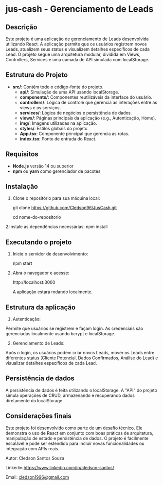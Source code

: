# jus-cash - Gerenciamento de Leads

## Descrição

Este projeto é uma aplicação de gerenciamento de Leads desenvolvida utilizando React. A aplicação permite que os usuários registrem novos Leads, atualizem seus status e visualizem detalhes específicos de cada Lead. O projeto segue uma arquitetura modular, dividida em Views, Controllers, Services e uma camada de API simulada com localStorage.

## Estrutura do Projeto

- **src/**: Contém todo o código-fonte do projeto.
  - **api/**: Simulação de uma API usando localStorage.
  - **components/**: Componentes reutilizáveis da interface do usuário.
  - **controllers/**: Lógica de controle que gerencia as interações entre as views e os serviços.
  - **services/**: Lógica de negócios e persistência de dados.
  - **views/**: Páginas principais da aplicação (e.g., Autenticação, Home).
  - **img/**: Imagens utilizadas na aplicação.
  - **styles/**: Estilos globais do projeto.
  - **App.tsx**: Componente principal que gerencia as rotas.
  - **index.tsx**: Ponto de entrada do React.

## Requisitos

- **Node.js** versão 14 ou superior
- **npm** ou **yarn** como gerenciador de pacotes

## Instalação

1. Clone o repositório para sua máquina local:

   git clone https://github.com/Cledson96/JusCash.git

   cd nome-do-repositorio

2.Instale as dependências necessárias:
npm install

## Executando o projeto

1. Inicie o servidor de desenvolvimento:

   npm start

2. Abra o navegador e acesse:

   http://localhost:3000

   A aplicação estará rodando localmente.

## Estrutura da aplicação

1. Autenticação:

Permite que usuários se registrem e façam login. As credenciais são gerenciadas localmente usando bcrypt e localStorage.

2. Gerenciamento de Leads:

Após o login, os usuários podem criar novos Leads, mover os Leads entre diferentes status (Cliente Potencial, Dados Confirmados, Análise do Lead) e visualizar detalhes específicos de cada Lead.

## Persistência de dados

A persistência de dados é feita utilizando o localStorage. A "API" do projeto simula operações de CRUD, armazenando e recuperando dados diretamente do localStorage.

## Considerações finais

Este projeto foi desenvolvido como parte de um desafio técnico. Ele demonstra o uso de React em conjunto com boas práticas de arquitetura, manipulação de estado e persistência de dados. O projeto é facilmente escalável e pode ser estendido para incluir novas funcionalidades ou integração com APIs reais.

Autor: Cledson Santos Souza

Linkedin:https://www.linkedin.com/in/cledson-santos/

Email: cledson1996@gmail.com

